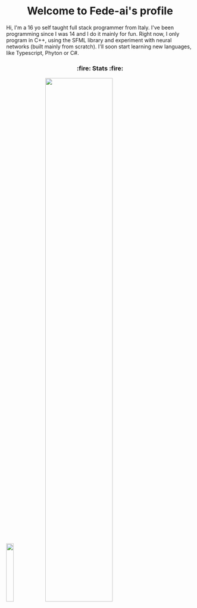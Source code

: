 

<h1 align="center">
  Welcome to Fede-ai's profile
</h1>

Hi, I'm a 16 yo self taught  full stack programmer from Italy. I've been programming since I was 14 and I do it mainly for fun. Right now, I only program in C++, using the SFML library and experiment with neural networks (built mainly from scratch). I'll  soon start learning new languages, like Typescript, Phyton or C#.

<h3 align="center">
  :fire: Stats :fire:
</h3>

<div class='container'>
  <img style="height: auto; width: 20%;" class="img" src="https://upload.wikimedia.org/wikipedia/commons/5/59/Empty.png" />
  <img style="height: auto; width: 60%;" class="img" src="https://github-readme-streak-stats.herokuapp.com?user=Fede-ai&theme=highcontrast&hide_border=true" />
</div>

